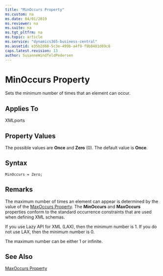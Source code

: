 ```yaml
---
title: "MinOccurs Property"
ms.custom: na
ms.date: 04/01/2019
ms.reviewer: na
ms.suite: na
ms.tgt_pltfrm: na
ms.topic: article
ms.service: "dynamics365-business-central"
ms.assetid: e35b2d60-5c3e-499b-a4f9-f9b8481d69c8
caps.latest.revision: 13
author: SusanneWindfeldPedersen
---
```


 

# MinOccurs Property
Sets the minimum number of times that an element can occur.  
  
## Applies To  
 XMLports  
  
## Property Values  
 The possible values are **Once** and **Zero** (0). The default value is **Once**.  

## Syntax
```
MinOccurs = Zero;
```
 
## Remarks  
 The maximum number of times an element can appear is determined by the value of the [MaxOccurs Property](devenv-maxoccurs-property.md). The **MinOccurs** and **MaxOccurs** properties conform to the standard occurrence constraints that are used when defining XML schemas.  
  
 If you use Lazy API for XML (LAX), then the minimum number is 1. If you do not use LAX, then the minimum number is 0.  
  
 The maximum number can be either 1 or infinite.  
  
## See Also  
 [MaxOccurs Property](devenv-maxoccurs-Property.md)